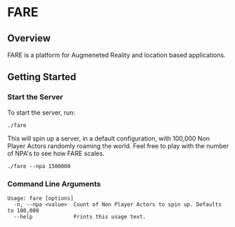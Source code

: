 # FARE

## Overview

FARE is a platform for Augmeneted Reality and location based applications.

## Getting Started

### Start the Server
To start the server, run:

    ./fare

This will spin up a server, in a default configuration, with 100,000 Non Player Actors randomly roaming the world.
Feel free to play with the number of NPA's to see how FARE scales.

    ./fare --npa 1500000

### Command Line Arguments

```
Usage: fare [options]
  -n, --npa <value>  Count of Non Player Actors to spin up. Defaults to 100,000
  --help             Prints this usage text.
```
